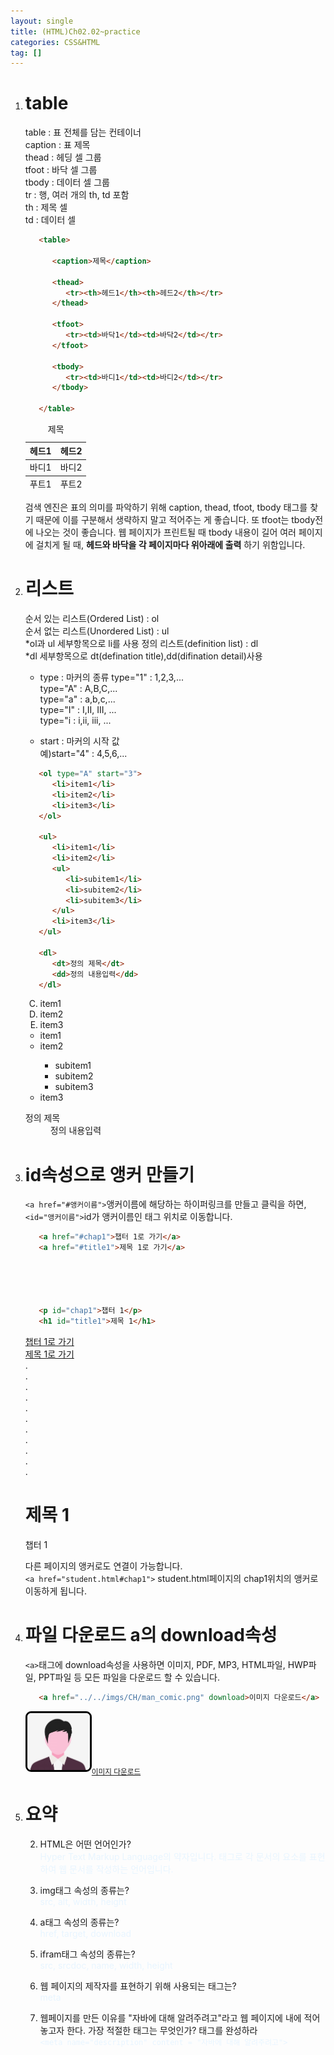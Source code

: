 ```yaml
---
layout: single
title: (HTML)Ch02.02~practice
categories: CSS&HTML
tag: []
---
```


1. # table
   table : 표 전체를 담는 컨테이너   
   caption : 표 제목   
   thead : 헤딩 셀 그룹   
   tfoot : 바닥 셀 그룹   
   tbody : 데이터 셀 그룹   
   tr : 행, 여러 개의 th, td 포함   
   th : 제목 셀   
   td : 데이터 셀   

   ```html
      <table>
      
         <caption>제목</caption>
      
         <thead>
            <tr><th>헤드1</th><th>헤드2</th></tr>
         </thead>

         <tfoot>
            <tr><td>바닥1</td><td>바닥2</td></tr>
         </tfoot>

         <tbody>
            <tr><td>바디1</td><td>바디2</td></tr>
         </tbody>
      
      </table>
   ```   
      <table>
         <caption>제목</caption>
         <thead>
            <tr><th>헤드1</th><th>헤드2</th></tr>
         </thead>
         <tfoot>
            <tr><td>푸트1</td><td>푸트2</td></tr>
         </tfoot>
         <tbody>
            <tr><td>바디1</td><td>바디2</td></tr>
         </tbody>
      </table>   

   검색 엔진은 표의 의미를 파악하기 위해 caption, thead, tfoot, tbody 태그를 찾기 때문에 이를 구분해서 생략하지 말고 적어주는 게 좋습니다. 또 tfoot는 tbody전에 나오는 것이 좋습니다. 웹 페이지가 프린트될 때 tbody 내용이 길어 여러 페이지에 걸치게 될 때, __헤드와 바닥을 각 페이지마다 위아래에 출력__ 하기 위함입니다. 

1. # 리스트   
   순서 있는 리스트(Ordered List) : ol   
   순서 없는 리스트(Unordered List) : ul   
   *ol과 ul 세부항목으로 li를 사용
   정의 리스트(definition list) : dl   
   *dl 세부항목으로 dt(defination title),dd(difination detail)사용

   - type : 마커의 종류
   type="1" : 1,2,3,...   
   type="A" : A,B,C,...   
   type="a" : a,b,c,...   
   type="I" : I,II, III, ...   
   type="i : i,ii, iii, ...   

   - start : 마커의 시작 값   
   예)start="4" : 4,5,6,...   

   ```html
      <ol type="A" start="3">
         <li>item1</li>
         <li>item2</li>
         <li>item3</li>
      </ol>

      <ul>
         <li>item1</li>
         <li>item2</li>
         <ul>
            <li>subitem1</li>
            <li>subitem2</li>
            <li>subitem3</li>
         </ul>
         <li>item3</li>
      </ul>

      <dl>
         <dt>정의 제목</dt>
         <dd>정의 내용입력</dd>
      </dl>
   ```   
   <ol type="A" start="3">
      <li>item1</li>
      <li>item2</li>
      <li>item3</li>
   </ol>
   <ul>
      <li>item1</li>
      <li>item2</li>
      <ul>
         <li>subitem1</li>
         <li>subitem2</li>
         <li>subitem3</li>
      </ul>
      <li>item3</li>
   </ul>
   <dl>
      <dt>정의 제목</dt>
      <dd>정의 내용입력</dd>
   </dl>

1. # id속성으로 앵커 만들기   
   `<a href="#앵커이름">`앵커이름에 해당하는 하이퍼링크를 만들고 클릭을 하면,   
   `<id="앵커이름">`id가 앵커이름인 태그 위치로 이동합니다.   

   ```html
      <a href="#chap1">챕터 1로 가기</a>
      <a href="#title1">제목 1로 가기</a>





      <p id="chap1">챕터 1</p>
      <h1 id="title1">제목 1</h1>
   ```   
   <a href="#chap1">챕터 1로 가기</a>   
   <a href="#title1">제목 1로 가기</a>   
   .<br>
   .<br>
   .<br>
   .<br>
   .<br>
   .<br>
   .<br>
   .<br>
   .<br>
   .<br>
   .<br>
   <h1 id="title1">제목 1</h1>   
   <p id="chap1">챕터 1</p>   
   
   다른 페이지의 앵커로도 연결이 가능합니다.   
   `<a href="student.html#chap1">` student.html페이지의 chap1위치의 앵커로 이동하게 됩니다.   

1. #  파일 다운로드 a의 download속성   
   `<a>`태그에 download속성을 사용하면 이미지, PDF, MP3, HTML파일, HWP파일, PPT파일 등 모든 파일을 다운로드 할 수 있습니다.   
   ```html
      <a href="../../imgs/CH/man_comic.png" download>이미지 다운로드</a>
   ```
   <img src="../../imgs/CH/man_comic.png" style="border:3px solid black;border-radius:9px;width:100px" download><sub><a href="../../imgs/CH/man_comic.png" download>이미지 다운로드</a></sub>   

1. # 요약
   2. HTML은 어떤 언어인가?   
   <span style="color:#E8F5FF">Hyper Text Markup Language의 약자입니다. 태그로 각 문서의 요소를 표현하여 웹 문서를 작성하는 언어입니다.</span>   

   2. img태그 속성의 종류는?   
   <span style="color:#E8F5FF">src, alt, width, height</span>   

   2. a태그 속성의 종류는?   
   <span style="color:#E8F5FF">href, target, download</span>   

   2. ifram태그 속성의 종류는?   
   <span style="color:#E8F5FF">src, srcdoc, name, width, height</span>   

   2. 웹 페이지의 제작자를 표현하기 위해  사용되는 태그는?   
   <span style="color:#E8F5FF">meta</span>
   
   2. 웹페이지를 만든 이유를  "자바에 대해 알려주려고"라고 웹 페이지에 내에 적어 놓고자 한다. 가장 적절한 태그는 무엇인가? 태그를 완성하라   
   <span style="color:#E8F5FF">`<meta name="description" content = "자바에 대해 알려주려고">`</span>   

   
   









